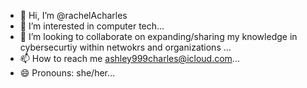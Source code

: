 - 👋 Hi, I’m @rachelAcharles
- 👀 I’m interested in computer tech...
- 💞️ I’m looking to collaborate on expanding/sharing my knowledge in cybersecurtiy within netwokrs and organizations ...
- 📫 How to reach me ashley999charles@icloud.com...
- 😄 Pronouns: she/her...

<!---
rachelAcharles/rachelAcharles is a ✨ special ✨ repository because its `README.md` (this file) appears on your GitHub profile.
You can click the Preview link to take a look at your changes.
--->
